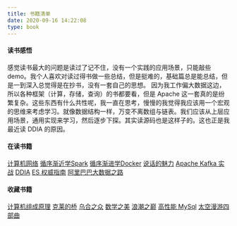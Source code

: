 ```yaml
---
title: 书籍清单
date: 2020-09-16 14:22:08
type: book
---
```

#### 读书感悟
感觉读书最大的问题是读过了记不住，没有一个实践的应用场景，只能敲些 demo。我个人喜欢对读过得书做一些总结，但是挺难的，基础篇总是能总结，但是一到深入总觉得是在抄书，没有一套自己的思想。
因为我工作偏大数据这边，所以各种框架（计算，存储，查询）的书都要看，但是 Apache 这一套真的是纷繁复杂。这些东西有什么共性呢，我一直在思考，慢慢的我觉得我应该用一个宏观的思维来考虑学习。就像数据结构一样，万变不离数组与链表。我们应该从上层应用场景，通用实现来学习，然后逐步下探。其实读源码也是这样子的。这也正是我最近读 DDIA 的原因。

#### 在读书籍
[计算机网络](https://book.douban.com/subject/24740558/)
[循序渐近学Spark](https://book.douban.com/subject/27023175/)
[循序渐进学Docker](https://book.douban.com/subject/26957408/)
[说话的魅力](https://book.douban.com/subject/3988256/)
[Apache Kafka 实战](https://book.douban.com/subject/30221096/)
[DDIA](https://github.com/Vonng/ddia/blob/master)
[ES 权威指南]()
[阿里巴巴大数据之路]()

#### 收藏书籍
[计算机组成原理](https://book.douban.com/subject/2994636/)
[克莱的桥](https://book.douban.com/subject/35190339/)
[乌合之众](https://book.douban.com/subject/1012611/)
[数学之美](https://book.douban.com/subject/26163454/)
[浪潮之巅](https://book.douban.com/subject/6709783/)
[高性能 MySql](https://book.douban.com/subject/23008813/)
[太空漫游四部曲]()
